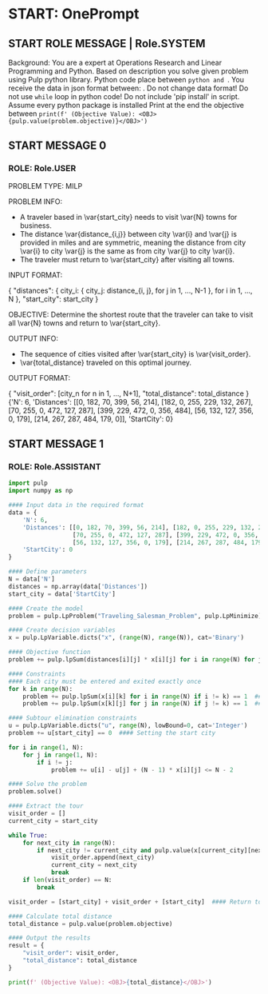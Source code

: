 # START: OnePrompt 
## START ROLE MESSAGE | Role.SYSTEM 
Background: You are a expert at Operations Research and Linear Programming and Python. Based on description you solve given problem using Pulp python library. Python code place between ```python and ```. You receive the data in json format between: <DATA></DATA>. Do not change data format! Do not use `while` loop in python code! Do not include 'pip install' in script. Assume every python package is installed Print at the end the objective between <OBJ></OBJ> `print(f' (Objective Value): <OBJ>{pulp.value(problem.objective)}</OBJ>')`  
## START MESSAGE 0 
### ROLE: Role.USER
<DESCRIPTION>
PROBLEM TYPE: MILP

PROBLEM INFO:

- A traveler based in \var{start_city} needs to visit \var{N} towns for business.
- The distance \var{distance_{i,j}} between city \var{i} and \var{j} is provided in miles and are symmetric, meaning the distance from city \var{i} to city \var{j} is the same as from city \var{j} to city \var{i}.
- The traveler must return to \var{start_city} after visiting all towns.

INPUT FORMAT: 

{
    "distances": {
        city_i: {
            city_j: distance_{i, j},
            for j in 1, ..., N-1
        },
        for i in 1, ..., N
    },
    "start_city": start_city
}

OBJECTIVE: Determine the shortest route that the traveler can take to visit all \var{N} towns and return to \var{start_city}.

OUTPUT INFO:

- The sequence of cities visited after \var{start_city} is \var{visit_order}.
- \var{total_distance} traveled on this optimal journey.

OUTPUT FORMAT:

{
    "visit_order": [city_n for n in 1, ..., N+1],
    "total_distance": total_distance
}
</DESCRIPTION>
<DATA>
{'N': 6, 'Distances': [[0, 182, 70, 399, 56, 214], [182, 0, 255, 229, 132, 267], [70, 255, 0, 472, 127, 287], [399, 229, 472, 0, 356, 484], [56, 132, 127, 356, 0, 179], [214, 267, 287, 484, 179, 0]], 'StartCity': 0}</DATA>


## START MESSAGE 1 
### ROLE: Role.ASSISTANT
```python
import pulp
import numpy as np

#### Input data in the required format
data = {
    'N': 6,
    'Distances': [[0, 182, 70, 399, 56, 214], [182, 0, 255, 229, 132, 267], 
                  [70, 255, 0, 472, 127, 287], [399, 229, 472, 0, 356, 484], 
                  [56, 132, 127, 356, 0, 179], [214, 267, 287, 484, 179, 0]],
    'StartCity': 0
}

#### Define parameters
N = data['N']
distances = np.array(data['Distances'])
start_city = data['StartCity']

#### Create the model
problem = pulp.LpProblem("Traveling_Salesman_Problem", pulp.LpMinimize)

#### Create decision variables
x = pulp.LpVariable.dicts("x", (range(N), range(N)), cat='Binary')

#### Objective function
problem += pulp.lpSum(distances[i][j] * x[i][j] for i in range(N) for j in range(N) if i != j)

#### Constraints
#### Each city must be entered and exited exactly once
for k in range(N):
    problem += pulp.lpSum(x[i][k] for i in range(N) if i != k) == 1  #### Enter city k
    problem += pulp.lpSum(x[k][j] for j in range(N) if j != k) == 1  #### Exit city k

#### Subtour elimination constraints
u = pulp.LpVariable.dicts("u", range(N), lowBound=0, cat='Integer')
problem += u[start_city] == 0  #### Setting the start city

for i in range(1, N):
    for j in range(1, N):
        if i != j:
            problem += u[i] - u[j] + (N - 1) * x[i][j] <= N - 2

#### Solve the problem
problem.solve()

#### Extract the tour
visit_order = []
current_city = start_city

while True:
    for next_city in range(N):
        if next_city != current_city and pulp.value(x[current_city][next_city]) == 1:
            visit_order.append(next_city)
            current_city = next_city
            break
    if len(visit_order) == N:
        break

visit_order = [start_city] + visit_order + [start_city]  #### Return to start city

#### Calculate total distance
total_distance = pulp.value(problem.objective)

#### Output the results
result = {
    "visit_order": visit_order,
    "total_distance": total_distance
}

print(f' (Objective Value): <OBJ>{total_distance}</OBJ>')
```

